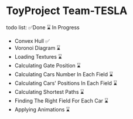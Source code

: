 # ToyProject Team-TESLA
todo list:                                   ✅Done ⌛ In Progress
  - Convex Hull ✅
  - Voronoi Diagram ⌛
  - Loading Textures ⌛
  - Calculating Gate Position ⌛
  - Calculating Cars Number In Each Field  ⌛
  - Calculating Cars' Positions In Each Field ⌛
  - Calculating Shortest Paths ⌛
  - Finding The Right Field For Each Car ⌛
  - Applying Animations ⌛
  
